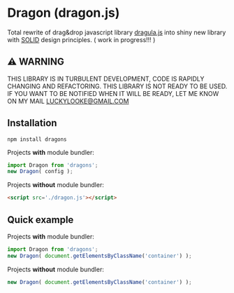 # Dragon (dragon.js)
Total rewrite of drag&drop javascript library [dragula.js](https://github.com/bevacqua/dragula) into shiny new library with [SOLID](https://en.wikipedia.org/wiki/SOLID_%28object-oriented_design%29) design principles. ( work in progress!!! )

## :warning: WARNING
THIS LIBRARY IS IN TURBULENT DEVELOPMENT, CODE IS RAPIDLY CHANGING AND REFACTORING. THIS LIBRARY IS NOT READY TO BE USED. IF YOU WANT TO BE NOTIFIED WHEN IT WILL BE READY, LET ME KNOW ON MY MAIL LUCKYLOOKE@GMAIL.COM

## Installation
```
npm install dragons
```

Projects **with** module bundler:
```js
import Dragon from 'dragons';
new Dragon( config );
```

Projects **without** module bundler:
```html
<script src='./dragon.js'></script>
```

## Quick example

Projects **with** module bundler:
```js
import Dragon from 'dragons';
new Dragon( document.getElementsByClassName('container') );
```

Projects **without** module bundler:
```js
new Dragon( document.getElementsByClassName('container') );
```
